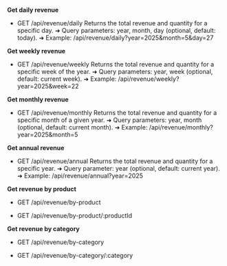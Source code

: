 **Get daily revenue**
- GET /api/revenue/daily
Returns the total revenue and quantity for a specific day.
➜ Query parameters: year, month, day (optional, default: today).
➜ Example: /api/revenue/daily?year=2025&month=5&day=27

**Get weekly revenue**
- GET /api/revenue/weekly
Returns the total revenue and quantity for a specific week of the year.
➜ Query parameters: year, week (optional, default: current week).
➜ Example: /api/revenue/weekly?year=2025&week=22

**Get monthly revenue**
- GET /api/revenue/monthly
Returns the total revenue and quantity for a specific month of a given year.
➜ Query parameters: year, month (optional, default: current month).
➜ Example: /api/revenue/monthly?year=2025&month=5

**Get annual revenue**
- GET /api/revenue/annual
Returns the total revenue and quantity for a specific year.
➜ Query parameter: year (optional, default: current year).
➜ Example: /api/revenue/annual?year=2025

**Get revenue by product**
- GET /api/revenue/by-product

- GET /api/revenue/by-product/:productId

**Get revenue by category**
- GET /api/revenue/by-category

- GET /api/revenue/by-category/:category
